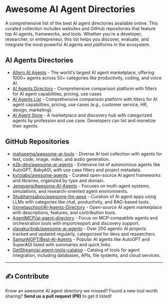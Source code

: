 # Awesome AI Agent Directories

A comprehensive  list of the best AI agent directories available online. This curated collection includes websites and GitHub repositories that feature top AI agents, frameworks, and tools. Whether you're a developer, researcher, or entrepreneur, this list helps you discover, evaluate, and integrate the most powerful AI agents and platforms in the ecosystem.

## AI Agents Directories

- [Altern AI Agents](https://altern.ai/ai-agents) - The world's largest AI agent marketplace, offering 1000+ agents across 50+ categories like productivity, coding, and voice AI. 
- [AI Agents Directory](https://aiagentsdirectory.com) - Comprehensive comparison platform with filters for AI agent capabilities, pricing, use cases
- [AI Agents List](https://aiagentslist.com) - Comprehensive comparison platform with filters for AI agent capabilities, pricing, use cases (e.g., customer service, HR, design, marketing).
- [AI Agent Store](https://aiagentstore.ai/) - A marketplace and discovery hub with categorized agents by profession and use case. Developers can list and monetize their agents.


## GitHub Repositories

- [mahseema/awesome-ai-tools](https://github.com/mahseema/awesome-ai-tools) - Diverse AI tool collection with agents for text, code, image, video, and audio generation.
- [e2b-dev/awesome-ai-agents](https://github.com/e2b-dev/awesome-ai-agents) - Extensive list of autonomous agents like AutoGPT, BabyAGI, with use case filters and project metadata.
- [kyrolabs/awesome-agents](https://github.com/kyrolabs/awesome-agents) - Curated open-source AI agent frameworks and libraries, organized by type and domain.
- [Jenqyang/Awesome-AI-Agents](https://github.com/Jenqyang/Awesome-AI-Agents) - Focuses on multi-agent systems, simulations, and research-oriented agent environments.
- [Shubhamsaboo/awesome-llm-apps](https://github.com/Shubhamsaboo/awesome-llm-apps) - Curation of AI agent apps using LLMs with categories like chat, productivity, and RAG-based tools.
- [0xmetaschool/AI-Agents-Directory](https://github.com/0xmetaschool/AI-Agents-Directory) - Open-source AI agent marketplace with descriptions, features, and contribution tools.
- [AgentMCP/ai-agent-directory](https://github.com/AgentMCP/ai-agent-directory) - Focus on MCP-compatible agents and orchestration tools with import/export and discovery support.
- [slavakurilyak/awesome-ai-agents](https://github.com/slavakurilyak/awesome-ai-agents) - Over 200 agentic AI projects tracked and updated regularly, categorized for devs and researchers.
- [SamurAIGPT/Best-AI-Agents](https://github.com/SamurAIGPT/Best-AI-Agents) - Popular AI agents like AutoGPT and SuperAGI listed with summaries and quick links.
- [GetStream/ai-agent-tools-catalog](https://github.com/GetStream/ai-agent-tools-catalog) - Catalog of tools for agent integration, including databases, APIs, file systems, and cloud services.



---

## ✍️ Contribute

Know an awesome AI agent directory we missed? Found a new tool worth sharing? **Send us a pull request (PR)** to get it listed!
